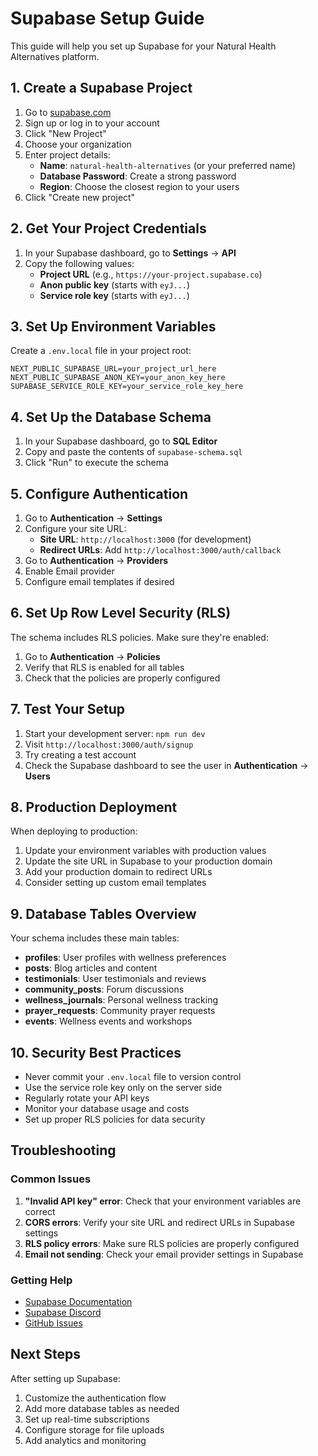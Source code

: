 # Supabase Setup Guide

This guide will help you set up Supabase for your Natural Health Alternatives platform.

## 1. Create a Supabase Project

1. Go to [supabase.com](https://supabase.com)
2. Sign up or log in to your account
3. Click "New Project"
4. Choose your organization
5. Enter project details:
   - **Name**: `natural-health-alternatives` (or your preferred name)
   - **Database Password**: Create a strong password
   - **Region**: Choose the closest region to your users
6. Click "Create new project"

## 2. Get Your Project Credentials

1. In your Supabase dashboard, go to **Settings** → **API**
2. Copy the following values:
   - **Project URL** (e.g., `https://your-project.supabase.co`)
   - **Anon public key** (starts with `eyJ...`)
   - **Service role key** (starts with `eyJ...`)

## 3. Set Up Environment Variables

Create a `.env.local` file in your project root:

```env
NEXT_PUBLIC_SUPABASE_URL=your_project_url_here
NEXT_PUBLIC_SUPABASE_ANON_KEY=your_anon_key_here
SUPABASE_SERVICE_ROLE_KEY=your_service_role_key_here
```

## 4. Set Up the Database Schema

1. In your Supabase dashboard, go to **SQL Editor**
2. Copy and paste the contents of `supabase-schema.sql`
3. Click "Run" to execute the schema

## 5. Configure Authentication

1. Go to **Authentication** → **Settings**
2. Configure your site URL:
   - **Site URL**: `http://localhost:3000` (for development)
   - **Redirect URLs**: Add `http://localhost:3000/auth/callback`
3. Go to **Authentication** → **Providers**
4. Enable Email provider
5. Configure email templates if desired

## 6. Set Up Row Level Security (RLS)

The schema includes RLS policies. Make sure they're enabled:

1. Go to **Authentication** → **Policies**
2. Verify that RLS is enabled for all tables
3. Check that the policies are properly configured

## 7. Test Your Setup

1. Start your development server: `npm run dev`
2. Visit `http://localhost:3000/auth/signup`
3. Try creating a test account
4. Check the Supabase dashboard to see the user in **Authentication** → **Users**

## 8. Production Deployment

When deploying to production:

1. Update your environment variables with production values
2. Update the site URL in Supabase to your production domain
3. Add your production domain to redirect URLs
4. Consider setting up custom email templates

## 9. Database Tables Overview

Your schema includes these main tables:

- **profiles**: User profiles with wellness preferences
- **posts**: Blog articles and content
- **testimonials**: User testimonials and reviews
- **community_posts**: Forum discussions
- **wellness_journals**: Personal wellness tracking
- **prayer_requests**: Community prayer requests
- **events**: Wellness events and workshops

## 10. Security Best Practices

- Never commit your `.env.local` file to version control
- Use the service role key only on the server side
- Regularly rotate your API keys
- Monitor your database usage and costs
- Set up proper RLS policies for data security

## Troubleshooting

### Common Issues

1. **"Invalid API key" error**: Check that your environment variables are correct
2. **CORS errors**: Verify your site URL and redirect URLs in Supabase settings
3. **RLS policy errors**: Make sure RLS policies are properly configured
4. **Email not sending**: Check your email provider settings in Supabase

### Getting Help

- [Supabase Documentation](https://supabase.com/docs)
- [Supabase Discord](https://discord.supabase.com)
- [GitHub Issues](https://github.com/supabase/supabase/issues)

## Next Steps

After setting up Supabase:

1. Customize the authentication flow
2. Add more database tables as needed
3. Set up real-time subscriptions
4. Configure storage for file uploads
5. Add analytics and monitoring 
